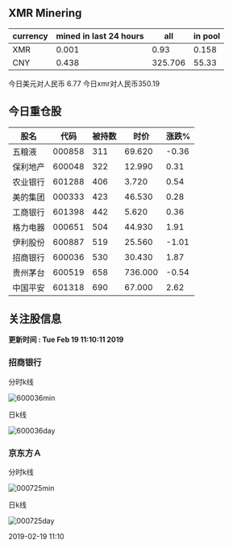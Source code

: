 ## XMR Minering

|currency|mined in last 24 hours|all|in pool|
|---|---|---|---|
|XMR|0.001|0.93|0.158|
|CNY|0.438|325.706|55.33|

今日美元对人民币 6.77	今日xmr对人民币350.19


## 今日重仓股 

|股名|代码|被持数|时价|涨跌%|
|---|---|---|---|---|
|五粮液|000858|311|69.620|-0.36|
|保利地产|600048|322|12.990|0.31|
|农业银行|601288|406|3.720|0.54|
|美的集团|000333|423|46.530|0.28|
|工商银行|601398|442|5.620|0.36|
|格力电器|000651|504|44.930|1.91|
|伊利股份|600887|519|25.560|-1.01|
|招商银行|600036|530|30.430|1.87|
|贵州茅台|600519|658|736.000|-0.54|
|中国平安|601318|690|67.000|2.62|

## 关注股信息
**更新时间 : Tue Feb 19 11:10:11 2019**
### 招商银行 
分时k线

![600036min](http://image.sinajs.cn/newchart/min/n/sh600036.gif)

日k线

![600036day](http://image.sinajs.cn/newchart/daily/n/sh600036.gif)

### 京东方Ａ 
分时k线

![000725min](http://image.sinajs.cn/newchart/min/n/sz000725.gif)

日k线

![000725day](http://image.sinajs.cn/newchart/daily/n/sz000725.gif)

2019-02-19 11:10